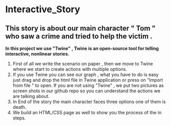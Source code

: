 # Interactive_Story 
## This story is about our main character " Tom " who saw a crime and tried to help the victim .
**In this project we use "Twine" , Twine is an open-source tool for telling interactive, nonlinear stories.**
1. First of all we write the scenario on paper , then we move to Twine where we start to create actions with multiple options.
2. If you use Twine you can see our graph , what you have to do is easy just drag and drop the html file in Twine application or press on "Import from file " to open. 
If you are not using "Twine" , we put two pictures as screen shots in our github repo so you can understand the actions we are talking about.
3. In End of the story the main character faces three options one of them is death. 
4. We build an HTML/CSS page as well to show you the process of the  in steps.  

 